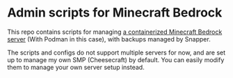 # Admin scripts for Minecraft Bedrock

This repo contains scripts for managing [a containerized Minecraft Bedrock server](https://github.com/itzg/docker-minecraft-bedrock-server/actions) (With Podman in this case), with backups managed by Snapper.

The scripts and configs do not support multiple servers for now, and are set up to manage my own SMP (Cheesecraft) by default. You can easily modify them to manage your own server setup instead.
